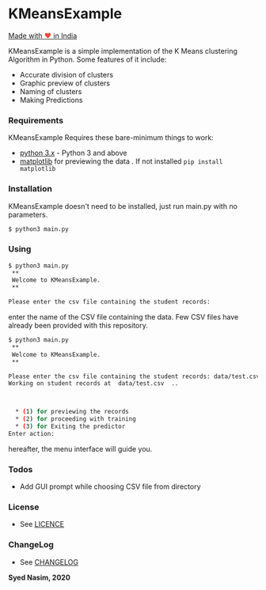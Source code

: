 # KMeansExample

<a href="https://madewithlove.org.in" target="_blank">Made with <span style="color: #e74c3c">&hearts;</span> in
India</a>

KMeansExample is a simple implementation of the K Means clustering Algorithm in Python. Some features of it include:

- Accurate division of clusters
- Graphic preview of clusters
- Naming of clusters
- Making Predictions

### Requirements

KMeansExample Requires these bare-minimum things to work:

* [python 3.x] - Python 3 and above
* [matplotlib] for previewing the data . If not installed  `pip install matplotlib`

### Installation

KMeansExample doesn't need to be installed, just run main.py with no parameters.

```sh
$ python3 main.py
```

### Using

```sh
$ python3 main.py
 ** 
 Welcome to KMeansExample.
 **

Please enter the csv file containing the student records:
```

enter the name of the CSV file containing the data. Few CSV files have already been provided with this repository.

```sh
$ python3 main.py 
 ** 
 Welcome to KMeansExample.
 **

Please enter the csv file containing the student records: data/test.csv
Working on student records at  data/test.csv  ..



  * (1) for previewing the records
  * (2) for proceeding with training
  * (3) for Exiting the predictor
Enter action: 

```

hereafter, the menu interface will guide you.

### Todos

- Add GUI prompt while choosing CSV file from directory

### License

- See [LICENCE]

### ChangeLog

- See [CHANGELOG]

**Syed Nasim, 2020**

[matplotlib]: https://pypi.org/project/matplotlib/

[python 3.x]: https://www.python.org/download/releases/3.0/

[LICENCE]: LICENSE

[CHANGELOG]: CHANGELOG.md